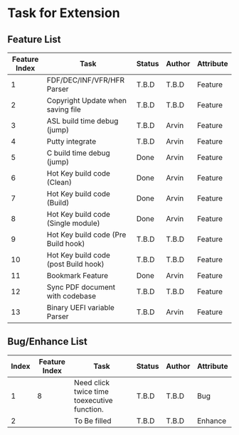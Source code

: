 # Task for Extension

## Feature List
| Feature Index | Task                                          | Status            | Author        | Attribute |
| ------------- | --------------------------------------------- | ----------------- | ------------- | --------- |
|             1 | FDF/DEC/INF/VFR/HFR Parser                    | T.B.D             | T.B.D         | Feature   |
|             2 | Copyright Update when saving file             | T.B.D             | T.B.D         | Feature   |
|             3 | ASL build time debug (jump)                   | T.B.D             | Arvin         | Feature   |
|             4 | Putty integrate                               | T.B.D             | Arvin         | Feature   |
|             5 | C build time debug (jump)                     | Done              | Arvin         | Feature   |
|             6 | Hot Key build code (Clean)                    | Done              | Arvin         | Feature   |
|             7 | Hot Key build code (Build)                    | Done              | Arvin         | Feature   |
|             8 | Hot Key build code (Single module)            | Done              | Arvin         | Feature   |
|             9 | Hot Key build code (Pre Build hook)           | T.B.D             | T.B.D         | Feature   |
|            10 | Hot Key build code (post Build hook)          | T.B.D             | T.B.D         | Feature   |
|            11 | Bookmark Feature                              | Done              | Arvin         | Feature   |
|            12 | Sync PDF document with codebase               | T.B.D             | T.B.D         | Feature   |
|            13 | Binary UEFI variable Parser                   | T.B.D             | Arvin         | Feature   |

## Bug/Enhance List
| Index | Feature Index | Task                                          | Status            | Author        | Attribute |
| ----- | ------------- | --------------------------------------------- | ----------------- | ------------- | --------- |
|     1 |             8 | Need click twice time toexecutive function.   | T.B.D             | T.B.D         | Bug       |
|     2 |               | To Be filled                                  | T.B.D             | T.B.D         | Enhance   |

